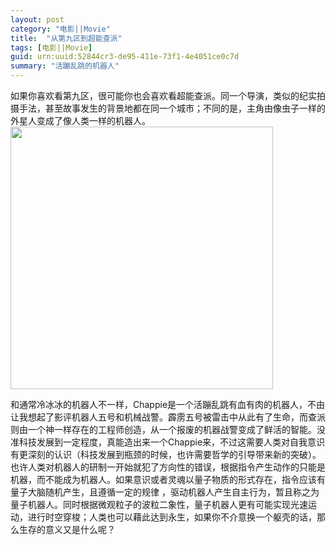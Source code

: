 ```yaml
---
layout: post
category: "电影||Movie"
title:  "从第九区到超能查派"
tags: [电影||Movie]
guid: urn:uuid:52844cr3-de95-411e-73f1-4e4051ce0c7d
summary: "活蹦乱跳的机器人"
---
```

如果你喜欢看第九区，很可能你也会喜欢看超能查派。同一个导演，类似的纪实拍摄手法，甚至故事发生的背景地都在同一个城市；不同的是，主角由像虫子一样的外星人变成了像人类一样的机器人。      
<img alt="" border="0" src="http://ww1.sinaimg.cn/mw690/4df62ff3gw1esqys6zucqj20ap0go417.jpg" width=420px>     
 
和通常冷冰冰的机器人不一样，Chappie是一个活蹦乱跳有血有肉的机器人，不由让我想起了影评机器人五号和机械战警。霹雳五号被雷击中从此有了生命，而查派则由一个神一样存在的工程师创造，从一个报废的机器战警变成了鲜活的智能。没准科技发展到一定程度，真能造出来一个Chappie来，不过这需要人类对自我意识有更深刻的认识（科技发展到瓶颈的时候，也许需要哲学的引导带来新的突破）。也许人类对机器人的研制一开始就犯了方向性的错误，根据指令产生动作的只能是机器，而不能成为机器人。如果意识或者灵魂以量子物质的形式存在，指令应该有量子大脑随机产生，且遵循一定的规律 ，驱动机器人产生自主行为，暂且称之为量子机器人。同时根据微观粒子的波粒二象性，量子机器人更有可能实现光速运动，进行时空穿梭；人类也可以藉此达到永生，如果你不介意换一个躯壳的话，那么生存的意义又是什么呢？  
     
